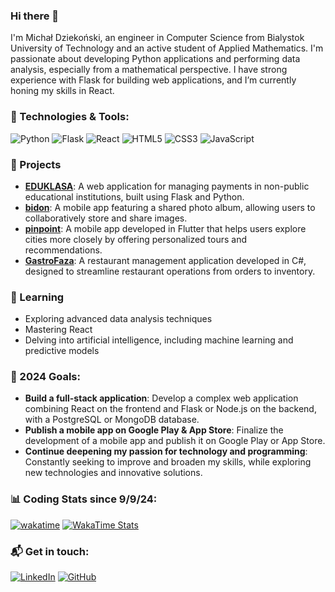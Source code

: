 ### Hi there 👋

I'm Michał Dziekoński, an engineer in Computer Science from Bialystok University of Technology and an active student of Applied Mathematics. I'm passionate about developing Python applications and performing data analysis, especially from a mathematical perspective. I have strong experience with Flask for building web applications, and I’m currently honing my skills in React.

### 🔧 Technologies & Tools:
![Python](https://img.shields.io/badge/-Python-3776AB?style=flat-square&logo=python&logoColor=white)
![Flask](https://img.shields.io/badge/-Flask-000000?style=flat-square&logo=flask&logoColor=white)
![React](https://img.shields.io/badge/-React-61DAFB?style=flat-square&logo=react&logoColor=black)
![HTML5](https://img.shields.io/badge/-HTML5-E34F26?style=flat-square&logo=html5&logoColor=white)
![CSS3](https://img.shields.io/badge/-CSS3-1572B6?style=flat-square&logo=css3)
![JavaScript](https://img.shields.io/badge/-JavaScript-F7DF1E?style=flat-square&logo=javascript&logoColor=black)

### 🚀 Projects
- **[EDUKLASA](https://github.com/mimiaczekpluszaczek/EDU-KLASA)**: A web application for managing payments in non-public educational institutions, built using Flask and Python.
- **[bidon](https://github.com/mimiaczekpluszaczek/bidon)**: A mobile app featuring a shared photo album, allowing users to collaboratively store and share images.
- **[pinpoint](https://github.com/varedisY/pinpoint)**: A mobile app developed in Flutter that helps users explore cities more closely by offering personalized tours and recommendations.
- **[GastroFaza](https://github.com/JoeHeroes/GastroFaza)**: A restaurant management application developed in C#, designed to streamline restaurant operations from orders to inventory.

### 🌱 Learning
- Exploring advanced data analysis techniques
- Mastering React
- Delving into artificial intelligence, including machine learning and predictive models

### 🎯 2024 Goals:
- **Build a full-stack application**: Develop a complex web application combining React on the frontend and Flask or Node.js on the backend, with a PostgreSQL or MongoDB database.
- **Publish a mobile app on Google Play & App Store**: Finalize the development of a mobile app and publish it on Google Play or App Store.
- **Continue deepening my passion for technology and programming**: Constantly seeking to improve and broaden my skills, while exploring new technologies and innovative solutions.

### 📊 Coding Stats since 9/9/24:
<!-- WakaTime badges side by side -->
[![wakatime](https://wakatime.com/badge/user/b0e8782c-4666-463b-ba06-2d246156ca31.svg)](https://wakatime.com/@b0e8782c-4666-463b-ba06-2d246156ca31)
[![WakaTime Stats](https://img.shields.io/badge/programming_language-stats-blue)](https://camo.githubusercontent.com/8986e06616ac3f87c3e15e8d1ab4c21f980b85ac492b214ad7f119c309b3f4fa/68747470733a2f2f77616b6174696d652e636f6d2f73686172652f4062306538373832632d343636362d343633622d626130362d3264323436313536636133312f62633161633635392d346332382d346338362d623732382d3065653634616466326438622e737667)


### 📬 Get in touch:
[![LinkedIn](https://img.shields.io/badge/LinkedIn-Profile-blue)](https://www.linkedin.com/in/micha%C5%82-dzieko%C5%84ski-7604911b3/)
[![GitHub](https://img.shields.io/badge/GitHub-Profile-lightgrey)](https://github.com/mimiaczekpluszaczek)



<!--
**mimiaczekpluszaczek/mimiaczekpluszaczek** is a ✨ _special_ ✨ repository because its `README.md` (this file) appears on your GitHub profile.

Here are some ideas to get you started:

- 🔭 I’m currently working on ...
- 🌱 I’m currently learning ...
- 👯 I’m looking to collaborate on ...
- 🤔 I’m looking for help with ...
- 💬 Ask me about ...
- 📫 How to reach me: ...
- 😄 Pronouns: ...
- ⚡ Fun fact: ...
-->
